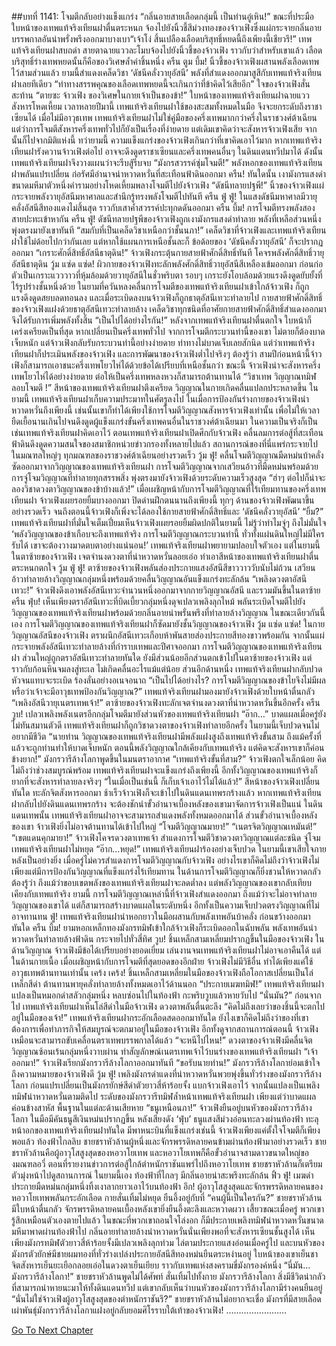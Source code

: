 ##บทที่ 1141: โจมตีกลับอย่างแข็งแกร่ง
“กลิ่นอายสายเลือดกลุ่มนี้ เป็นท่านอู๋เหิน!”
ขณะที่ประมือ ใบหน้าของเทพแท้จริงเทียนฝาตื่นตระหนก จ้องไปยังนิ้วชี้สีม่วงทองของจ้าวเฟิงซึ่งแผ่กระจายกลิ่นอายบรรพกาลอันน่าพรั่งพรึงออกมาบางเบา“เจ้าโง่ สิ้นเปลืองเลือดบริสุทธิ์หยดนี้ถึงเพียงนี้เชียวรึ!”
เทพแท้จริงเทียนฝาสบถด่า สายตาฉายแววละโมบจ้องไปยังนิ้วชี้ของจ้าวเฟิง ราวกับว่าสำหรับเขาแล้ว เลือดบริสุทธิ์ร่างเทพหยดนั้นก็คือของวิเศษล้ำค่าชิ้นหนึ่ง
ครืน ตูม บึ้ม!
นิ้วชี้ของจ้าวเฟิงผสานพลังเลือดเทพไว้สามส่วนแล้ว ยามนี้สำแดงเคล็ดวิชา ‘ดัชนีคลั่งวายุอัสนี’ พลังที่สำแดงออกมาสูสีกับเทพแท้จริงเทียนฝาเลยทีเดียว
“ท่าทางสรรพคุณของเลือดเทพหยดนี้จะเกินกว่าที่ข้าคิดไว้เสียอีก”
ใจของจ้าวเฟิงสั่นสะท้าน
“ตายซะ จ้าวเฟิง ของวิเศษในกายเจ้าเป็นของข้า!”
ใบหน้าของเทพแท้จริงเทียนฝาฉายแววสังหารโหดเหี้ยม
เวลาหลายปีมานี้ เทพแท้จริงเทียนฝาใช้ของสะสมทั้งหมดในมือ จึงจะยกระดับถึงราชาเซียนได้
เมื่อไม่มีอาวุธเทพ เทพแท้จริงเทียนฝาไม่ใช่คู่มือของครึ่งเทพมากกว่าครึ่งในราชวงศ์ต้าเฉียน แต่ว่าการโจมตีสังหารครึ่งเทพทั่วไปก็ยังเป็นเรื่องที่ง่ายดาย
แต่เดิมเขาคิดว่าจะสังหารจ้าวเฟิงเสีย จากนั้นก็ไปจากมิติแห่งนี้
ทว่ายามนี้ ความแข็งแกร่งของจ้าวเฟิงเกินกว่าที่เขาคิดเอาไว้มาก หากเทพแท้จริงเทียนฝารังควานจ้าวเฟิงต่อไป อาจจะดึงดูดราชาเซียนและครึ่งเทพคนอื่นๆ ในดินแดนทวีปมาได้
ดังนั้นเทพแท้จริงเทียนฝาจึงวางแผนว่าจะรีบสู้รีบจบ
“มังกรสวรรค์ซุ่มโจมตี!”
พลังหอกของเทพแท้จริงเทียนฝาพลันแปรเปลี่ยน ก่อรัศมีอำนาจน่าหวาดหวั่นที่สะเทือนฟ้าดินออกมา
ครืน!
ทันใดนั้น เงามังกรแสงดำขนาดมหึมาตัวหนึ่งคำรามอย่างโหดเหี้ยมพลางโจมตีไปยังจ้าวเฟิง
“ดัชนีทลายปฐพี!”
นิ้วของจ้าวเฟิงแผ่กระจายพลังวายุอัสนีมหาศาลและสำนึกรู้ทรงพลังโจมตีไปทันที
ครืน ฟู่ ฟู่!
ในแสงดัชนีมหาศาลมีวายุคลั่งอัสนีสีทองแดงไม่สิ้นสุด ราวกับเสาค้ำสวรรค์ปะทุกดดันออกมา
ครืน บึ้ม!
การโจมตีทรงพลังสองสายปะทะเข้าหากัน
ครืน ฟู่!
ดัชนีทลายปฐพีของจ้าวเฟิงถูกเงามังกรแสงดำทำลาย พลังที่เหลือส่วนหนึ่งพุ่งตรงมายังเขาทันที
“สมกับที่เป็นเคล็ดวิชาเหนือกว่าชั้นนภา!”
เคล็ดวิชาที่จ้าวเฟิงและเทพแท้จริงเทียนฝาใช้ไม่ด้อยไปกว่ากันเลย แต่หากใช้แผนการเหนือชั้นละก็ ข้อด้อยของ ‘ดัชนีคลั่งวายุอัสนี’ ก็จะปรากฏออกมา
“เกราะศักดิ์สิทธิ์อัสนีธาตุดิน!”
จ้าวเฟิงกระตุ้นกายสายฟ้าศักดิ์สิทธิ์ทันที โคจรพลังศักดิ์สิทธิ์วายุอัสนีธาตุดิน
วู้ม แซ่ด แซ่ด!
ผิวกายของจ้าวเฟิงทะลักพลังศักดิ์สิทธิ์วายุอัสนีสีเหลืองเข้มออกมา ก่อนก่อตัวเป็นเกราะแวววาวที่หุ้มล้อมด้วยวายุอัสนีในชั่วพริบตา รอบๆ เกราะยังโอบล้อมด้วยแรงดึงดูดยับยั้งที่ไร้รูปร่างชั้นหนึ่งด้วย
ในยามที่ควันหลงคลื่นการโจมตีของเทพแท้จริงเทียนฝาเข้าใกล้จ้าวเฟิง ก็ถูกแรงดึงดูดสยบลดทอนลง
และเมื่อระเบิดลงบนจ้าวเฟิงก็ถูกธาตุอัสนีเทวะทำลายไป
กายสายฟ้าศักดิ์สิทธิ์ของจ้าวเฟิงแฝงด้วยธาตุอัสนีเทวะทำลายล้าง เคล็ดวิชาทุกชนิดที่อาศัยกายสายฟ้าศักดิ์สิทธิ์สำแดงออกมาจึงได้รับการเพิ่มพลังทั้งสิ้น
“เป็นไปได้อย่างไรกัน!”
หลังจากเทพแท้จริงเทียนฝาตื่นตกใจ ใบหน้าก็เคร่งเครียดเป็นที่สุด
หากเปลี่ยนเป็นครึ่งเทพทั่วไป จากการโจมตีกระบวนท่านี้ของเขา ไม่ตายก็ต้องบาดเจ็บหนัก
แต่จ้าวเฟิงกลับรับกระบวนท่านี้อย่างง่ายดาย ท่าทางไม่บาดเจ็บเลยสักนิด
แต่ว่าเทพแท้จริงเทียนฝาก็ประเมินพลังของจ้าวเฟิง และการพัฒนาของจ้าวเฟิงต่ำไปจริงๆ
ต้องรู้ว่า สามปีก่อนหน้านี้จ้าวเฟิงก็สามารถเอาชนะครึ่งเทพโยวไห่ได้ด้วยข้อได้เปรียบที่เหนือชั้นกว่า
ขณะนี้ จ้าวเฟิงน่าจะสังหารครึ่งเทพโยวไห่ได้อย่างง่ายดาย ต่อให้เป็นครึ่งเทพหลงหวงก็สามารถต้านทานได้
“วิชาเทพ วิญญาณทมิฬลอบโจมตี !”
สีหน้าของเทพแท้จริงเทียนฝาตึงเครียด วิญญาณในกายเกิดคลื่นแปลกประหลาดขึ้น
ในยามนี้ เทพแท้จริงเทียนฝาเก็บความประมาทในศัตรูลงไป
ในเมื่อการป้องกันร่างกายของจ้าวเฟิงน่าหวาดหวั่นถึงเพียงนี้ เช่นนั้นเขาก็ทำได้เพียงใช้การโจมตีวิญญาณสังหารจ้าวเฟิงเท่านั้น เพื่อไม่ให้เวลายืดเยื้อนานเกินไปจนดึงดูดผู้แข็งแกร่งขั้นครึ่งเทพคนอื่นในราชวงศ์ต้าเฉียนมา
ในความเป็นจริงก็เป็นเช่นเทพแท้จริงเทียนฝาคิดเอาไว้ ตอนเทพแท้จริงเทียนฝาเปิดศึกกับจ้าวเฟิง คลื่นลมการต่อสู้ที่สะเทือนฟ้าดินดึงดูดความสนใจของสมาชิกหน่วยข่าวกรองทั้งหลายไปแล้ว
สถานการณ์ของที่นี่แพร่กระจายไปในมณฑลใหญ่ๆ ทุกมณฑลของราชวงศ์ต้าเฉียนอย่างรวดเร็ว
วู้ม ฟู่!
คลื่นโจมตีวิญญาณมืดหม่นบ้าคลั่ง ซัดออกมาจากวิญญาณของเทพแท้จริงเทียนฝา
การโจมตีวิญญาณจากเสวียนอ้าวที่มืดหม่นพร้อมด้วยการจู่โจมวิญญาณที่ทำลายทุกสรรพสิ่ง พุ่งตรงมายังจ้าวเฟิงด้วยระดับความเร็วสูงสุด
“ฮ่าๆ ต่อไปก็น่าจะลองวิชาดวงตาวิญญาณของข้าบ้างแล้ว!”
เมื่อเผชิญหน้ากับการโจมตีวิญญาณที่ไร้เทียมทานของครึ่งเทพเทียนฝา จ้าวเฟิงเผยรอยยิ้มบางออกมา
ปิดด่านฝึกตนนานถึงเพียงนี้ ทุกๆ ด้านของจ้าวเฟิงพัฒนาขึ้นอย่างรวดเร็ว จนถึงตอนนี้จ้าวเฟิงก็เพิ่งจะได้ลองใช้กายสายฟ้าศักดิ์สิทธิ์และ ‘ดัชนีคลั่งวายุอัสนี’
“ยิ้ม?”
เทพแท้จริงเทียนฝาที่มั่นใจเต็มเปี่ยมเห็นจ้าวเฟิงเผยรอยยิ้มผิดปกติในยามนี้ ไม่รู้ว่าทำไมจู่ๆ ถึงไม่มั่นใจ
‘พลังวิญญาณของข้าเกือบจะถึงเทพแท้จริง การโจมตีวิญญาณกระบวนท่านี้ ทั่วทั้งแผ่นดินใหญ่ไม่มีใครรับได้ เขาจะต้องวางมาดตบตาอย่างแน่นอน!’
เทพแท้จริงเทียนฝาพยายามปลอบใจตัวเอง
แต่ในยามนี้ ในตาซ้ายของจ้าวเฟิง เจตจำนงดวงตาที่น่าหวาดหวั่นลอยเอ่อ ทำเอาสีหน้าของเทพแท้จริงเทียนฝาตื่นตระหนกตกใจ
วู้ม ฟู่ ฟู่!
ตาซ้ายของจ้าวเฟิงพลันส่องประกายแสงอัสนีสีขาววาววับนับไม่ถ้วน เสวียนอ้าวทำลายล้างวิญญาณกลุ่มหนึ่งพร้อมด้วยคลื่นวิญญาณอันแข็งแกร่งทะลักล้น
“เพลิงดวงตาอัสนีเทวะ!”
จ้าวเฟิงดึงเอาพลังอัสนีเทวะจำนวนหนึ่งออกมาจากกายวิญญาณอัสนี และรวมมันขึ้นในตาซ้าย
ครืน ฟุ่บ!
เห็นเพียงตราอัสนีเทวะที่บิดเบี้ยวกลุ่มหนึ่งดุจเปลวเพลิงลุกไหม้ พลันระเบิดโจมตีไปยังวิญญาณของเทพแท้จริงเทียนฝาพร้อมด้วยกลิ่นอายน่าพรั่นพรึงที่ทำลายล้างวิญญาณ
ในขณะเดียวกันนี้เอง การโจมตีวิญญาณของเทพแท้จริงเทียนฝาก็ซัดมายังชั้นวิญญาณของจ้าวเฟิง
วู้ม แซ่ด แซ่ด!
ในกายวิญญาณอัสนีของจ้าวเฟิง ตราผนึกอัสนีเทวะเกือบห้าพันสายส่องประกายสีทองขาวพร้อมกัน จากนั้นแผ่กระจายพลังอัสนีเทวะทำลายล้างที่กำราบเทพและปีศาจออกมา
การโจมตีวิญญาณของเทพแท้จริงเทียนฝา ส่วนใหญ่ถูกตราอัสนีเทวะทำลายทันใด
ยังมีส่วนน้อยอีกส่วนตกเข้าไปในตาซ้ายของจ้าวเฟิง แต่ราวกับก้อนหินจมลงสู่ทะเล ไม่เกิดคลื่นอะไรแม้แต่น้อย
ส่วนอีกด้านหนึ่ง เทพแท้จริงเทียนฝากลับปวดหัวจนแทบจะระเบิด ร้องลั่นอย่างอเนจอนาถ
“เป็นไปได้อย่างไร? การโจมตีวิญญาณของข้าไยจึงไม่มีผล หรือว่าเจ้าจะมีอาวุธเทพป้องกันวิญญาณ?”
เทพแท้จริงเทียนฝามองมายังจ้าวเฟิงด้วยใบหน้าตื่นกลัว
“เพลิงอัสนีวายุเนตรเทพเจ้า!”
ตาซ้ายของจ้าวเฟิงทะลักเจตจำนงดวงตาที่น่าหวาดหวั่นขึ้นอีกครั้ง
ครืน วูบ!
เปลวเพลิงพลังเนตรอีกกลุ่มโจมตีมายังส่วนหัวของเทพแท้จริงเทียนฝา
“อ๊าก…”
บาดแผลเมื่อครู่ยังไม่ทันสมานตัวดี เทพแท้จริงเทียนฝาก็ถูกวิชาดวงตาของจ้าวเฟิงทำลายอีกครั้ง ในยามนี้เจ็บปวดจนไม่อยากมีชีวิต
“นายท่าน วิญญาณของเทพแท้จริงเทียนฝามีพลังแฝงสูงถึงเทพแท้จริงขั้นสาม ถึงแม้ครั้งที่แล้วจะถูกท่านทำให้บาดเจ็บหนัก ตอนนี้พลังวิญญาณใกล้เคียงกับเทพแท้จริง แต่คิดจะสังหารเขาก็ค่อนข้างยาก!”
มังกรวารีล้างโลกาพูดขึ้นในมนตราอากาศ
“เทพแท้จริงขั้นที่สาม?”
จ้าวเฟิงตกใจเล็กน้อย คิดไม่ถึงว่าช่วงสมบูรณ์พร้อม เทพแท้จริงเทียนฝาจะแข็งแกร่งถึงเพียงนี้
อีกทั้งวิญญาณของเทพแท้จริงก็ยากที่จะสังหารทำลายลงจริงๆ
“ในเมื่อเป็นเช่นนี้ ก็เก็บเจ้าเอาไว้ไม่ได้แล้ว!”
สีหน้าของจ้าวเฟิงเปลี่ยนทันใด ทะลักจิตสังหารออกมา
ช้าเร็วจ้าวเฟิงก็จะเข้าไปในดินแดนเทพรกร้างแล้ว หากเทพแท้จริงเทียนฝากลับไปยังดินแดนเทพรกร้าง จะต้องชักนำขั้วอำนาจเบื้องหลังของเขามาจัดการจ้าวเฟิงเป็นแน่
ในดินแดนเทพนั้น เทพแท้จริงเทียนฝาอาจจะสามารถสำแดงพลังทั้งหมดออกมาได้ ส่วนขั้วอำนาจเบื้องหลังของเขา จ้าวเฟิงยิ่งไม่อาจต้านทานได้เข้าไปใหญ่
“โจมตีวิญญาณมายา!”
“เนตรจิตวิญญาณเหมันต์!”
“เขตแดนคุกมายา!”
จ้าวเฟิงโคจรดวงตาเทพเจ้า สำแดงการโจมตีวิชาดวงตาวิญญาณแต่ละชนิด จู่โจมเทพแท้จริงเทียนฝาไม่หยุด
“อ๊าก…หยุด!”
เทพแท้จริงเทียนฝาร้องอย่างเจ็บปวด
ในยามนี้เขาเสียใจภายหลังเป็นอย่างยิ่ง เมื่อครู่ไม่ควรสำแดงการโจมตีวิญญาณกับจ้าวเฟิง
อย่างไรเขาก็คิดไม่ถึงว่าจ้าวเฟิงไม่เพียงแต่มีการป้องกันวิญญาณที่แข็งแกร่งไร้เทียมทาน ในด้านการโจมตีวิญญาณก็ยิ่งชวนให้หวาดกลัว
ต้องรู้ว่า ถึงแม้ว่าขอบเขตพลังของเทพแท้จริงเทียนฝาจะลดต่ำลง แต่พลังวิญญาณของเขากลับเทียบเคียงกับเทพแท้จริง
ยามนี้ การโจมตีวิญญาณเหล่านี้ที่จ้าวเฟิงสำแดงออกมา ถึงแม้ว่าจะไม่อาจทำลายวิญญาณของเขาได้ แต่ก็สามารถสร้างบาดแผลในระดับหนึ่ง อีกทั้งเป็นความเจ็บปวดตรงวิญญาณที่ไม่อาจทานทน
ฟู่!
เทพแท้จริงเทียนฝานำหอกยาวในมือผสานกับพลังเทพอันบ้าคลั่ง ก่อนขว้างออกมาทันใด
ครืน บึ้ม!
ยามหอกเหล็กทองมังกรทมิฬเข้าใกล้จ้าวเฟิงก็ระเบิดออกในฉับพลัน
พลังเทพอันน่าหวาดหวั่นทำลายล้างฟ้าดิน กระจายไปทั่วสี่ทิศ
วูบ!
ชิ้นเหล็กสามเหลี่ยมปรากฏขึ้นในมือของจ้าวเฟิง
ในด้านวิญญาณ จ้าวเฟิงมีข้อได้เปรียบอย่างยอดเยี่ยม เล่นงานจนเทพแท้จริงเทียนฝาไม่อาจเอาคืนได้
แต่ในด้านกายเนื้อ เมื่อเผชิญหน้ากับการโจมตีที่สุดยอดของอีกฝ่าย จ้าวเฟิงไม่มีวิธีอื่น ทำได้เพียงแค่ใช้อาวุธเทพต้านทานเท่านั้น
เคร้ง เคร้ง!
ชิ้นเหล็กสามเหลี่ยมในมือของจ้าวเฟิงถือโอกาสเปลี่ยนเป็นโล่เหล็กสีดำ ต้านทานพายุคลั่งทำลายล้างทั้งหมดเอาไว้ด้านนอก
“ประกายเมฆทมิฬ!”
เทพแท้จริงเทียนฝาแปลงเป็นหมอกดำสลัวกลุ่มหนึ่ง หลบซ่อนไปในท้องฟ้า กะพริบวูบแล้วหายวับไป
“นั่นมัน?”
ก่อนจากไป เทพแท้จริงเทียนฝาเห็นโล่สีดำในมือจ้าวเฟิง ดวงตาพลันตื่นตะลึง
“คิดไม่ถึงเลยว่าของชิ้นนี้จะตกไปอยู่ในมือของเจ้า!”
เทพแท้จริงเทียนฝากระอักเลือดสดออกมาทันใด
ยังไงเขาก็คิดไม่ถึงว่าของที่เขาต้องการเพื่อทำภารกิจให้สมบูรณ์จะตกมาอยู่ในมือของจ้าวเฟิง
อีกทั้งดูจากสถานการณ์ตอนนี้ จ้าวเฟิงเหมือนจะสามารถขับเคลื่อนตราเทพบรรพกาลได้แล้ว
“จะหนีไปไหน!”
ดวงตาของจ้าวเฟิงมีคลื่นจิตวิญญาณซ้อนเร้นกลุ่มหนึ่งวาบผ่าน ทำสัญลักษณ์เนตรเทพเจ้าไว้บนร่างของเทพแท้จริงเทียนฝา
“เจ้าออกมา!”
จ้าวเฟิงเรียกมังกรวารีล้างโลกาออกมาทันที
“ขอรับนายท่าน!”
มังกรวารีล้างโลกาย่อมเข้าใจถึงความหมายของจ้าวเฟิงดี
วู้ม ฟู่!
เพลิงมังกรดำแดงที่น่าหวาดหวั่นพวยพุ่งขึ้นทั่วร่างของมังกรวารีล้างโลกา ก่อนแปรเปลี่ยนเป็นมังกรยักษ์สีดำตัวยาวสี่ห้าร้อยจั้ง แบกจ้าวเฟิงเอาไว้ จากนั้นแปลงเป็นเพลิงทมิฬน่าหวาดหวั่นตามติดไป
ระดับของมังกรวารีทมิฬล้ำหน้าเทพแท้จริงเทียนฝา เพียงแต่ว่าบาดแผลค่อนข้างสาหัส พื้นฐานในแต่ละด้านเสียหาย
“ธนูเหนือนภา!”
จ้าวเฟิงยืนอยู่บนหัวของมังกรวารีล้างโลกา ในมือมีคันธนูสีเงินหม่นปรากฏขึ้น
หลังเสียงดัง ‘ฟุ่บ’ ธนูแสงสีม่วงอ่อนทะลวงผ่านท้องฟ้า ทะลุหน้าอกของเทพแท้จริงเทียนฝาทันใด
มีพาหนะบินที่แข็งแกร่งเช่นนี้ จ้าวเฟิงเพียงแค่ตั้งใจโจมตีก็เพียงพอแล้ว
ท้องฟ้าไกลลิบ ชายชราหัวล้านผู้หนึ่งและจักรพรรดิหลายคนข้ามผ่านท้องฟ้ามาอย่างรวดเร็ว
ชายชราหัวล้านคือผู้อาวุโสสูงสุดของหอวาโยเทพ และหอวาโยเทพก็คือขั้วอำนาจสามดาวขนาดใหญ่ของมณฑลอวี่ ตอนที่รายงานข่าวการต่อสู้ใกล้ตำหนักราชันแพร่ไปถึงหอวาโยเทพ ชายชราหัวล้านก็เตรียมตัวมุ่งหน้าไปดูสถานการณ์
ในยามนี้เอง ท้องฟ้าที่ไกลๆ มีกลิ่นอายน่าสะพรึงทะลักล้น
ฟิ้ว ฟู่!
เมฆดำประกายมืดหม่นกลุ่มหนึ่งทิ้งเงาลากยาวเอาไว้บนท้องฟ้า
อึก!
ผู้อาวุโสสูงสุดและจักรพรรดิหลายคนของหอวาโยเทพพลันกระอักเลือด กายสั่นเทิ้มไม่หยุด ยืนอึ้งอยู่กับที่
“คนผู้นี้เป็นใครกัน?”
ชายชราหัวล้านมีใบหน้าตื่นกลัว
จักรพรรดิหลายคนเบื้องหลังเขายิ่งยืนอึ้งตะลึงและหวาดผวา
เสี้ยวขณะเมื่อครู่ พวกเขารู้สึกเหมือนตัวเองตายไปแล้ว
ในขณะที่พวกเขาถอนใจโล่งอก ก็มีประกายเพลิงทมิฬน่าหวาดหวั่นขนาดมหึมาพาดผ่านท้องฟ้าไป กลิ่นอายทำลายล้างน่าหวาดหวั่นนั่นเพียงพอที่จะสังหารเซียนชั้นสูงได้
เห็นเพียงมังกรทมิฬตัวยาวสี่ห้าร้อยจั้งมีเปลวเพลิงลุกท่วม ไล่ตามประกายแสงอ่อนเมื่อครู่ไป
และบนหัวของมังกรตัวยักษ์มีชายผมทองที่ทั่วร่างเปล่งประกายอัสนีสีทองหม่นยืนตระหง่านอยู่ ใบหน้าของเขาเย็นชา จิตสังหารเย็นยะเยือกลอยเอ่อในดวงตาเย็นเยียบ ราวกับเทพแห่งสงครามขี่มังกรองค์หนึ่ง
“นี่มัน…มังกรวารีล้างโลกา!”
ชายชราหัวล้านพูดไม่ได้ศัพท์ สั่นเทิ้มไปทั้งกาย
มังกรวารีล้างโลกา สิ่งมีชีวิตน่ากลัวที่สามารถนำหายนะมาให้ทั้งดินแดนทวีป
แต่เขากลับเห็นว่าบนหัวของมังกรวารีล้างโลกามีร่างคนยืนอยู่
“นั่นไม่ใช่จ้าวเฟิงผู้อาวุโสสูงสุดของตำหนักราชันรึ?”
ชายชราหัวล้านไม่อยากจะเชื่อ มังกรที่มีสายเลือดเผ่าพันธุ์มังกรวารีล้างโลกาแฝงอยู่กลับยอมศิโรราบใต้เท้าของจ้าวเฟิง!
……………………


[Go To Next Chapter]( ./379.md)